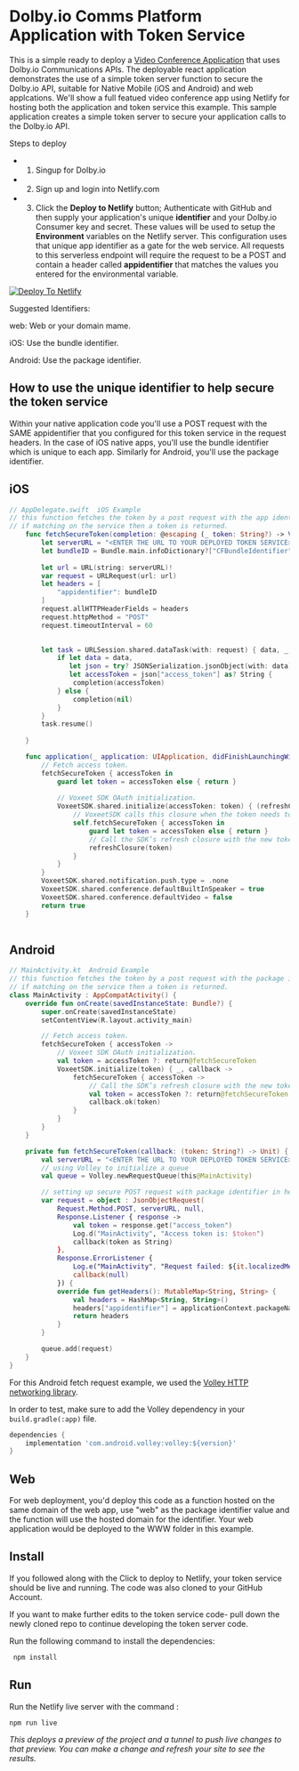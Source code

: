 # Dolby.io Comms Platform Application with Token Service

This is a simple ready to deploy a [Video Conference Application](https://github.com/dolbyio-samples/comms-app-react-videocall) that uses Dolby.io Communications APIs.
The deployable react application demonstrates the use of a simple token server function to secure the Dolby.io API, suitable for Native Mobile (iOS and Android) and web applcations. We'll show a full featued video conference app using Netlify for hosting both the application and token service this example.  This sample application creates a simple token server to secure your application calls to the Dolby.io API. 

Steps to deploy
- 1. Singup for Dolby.io
- 2. Sign up and login into Netlify.com
- 3. Click the **Deploy to Netlify** button; Authenticate with GitHub and then supply your application's unique **identifier** and your Dolby.io Consumer key and secret. These values will be used to setup the **Environment** variables on the Netlify server.   This configuration uses that unique app identifier as a gate for the web service.  All requests to this serverless endpoint will require the request to be a POST and contain a header called **appidentifier** that matches the values you entered for the environmental variable. 

[![Deploy To Netlify](https://www.netlify.com/img/deploy/button.svg)](https://app.netlify.com/start/deploy?repository=https://github.com/dzeitman/comms-sdk-platform-token-service-2023)


Suggested Identifiers:

web:
Web or your domain mame. 

iOS:
Use the bundle identifier.
 
Android:
Use the package identifier.

## How to use the unique identifier to help secure the token service


Within your native application code you'll use a POST request with the SAME appidentifier that you configured for this token service in the request headers. In the case of iOS native apps, you'll use the bundle identifier which is unique to each app. Similarly for Android, you'll use the package identifier.

## iOS

```Swift
// AppDelegate.swift  iOS Example
// this function fetches the token by a post request with the app identifier, 
// if matching on the service then a token is returned.
    func fetchSecureToken(completion: @escaping (_ token: String?) -> Void) {
        let serverURL = "<ENTER THE URL TO YOUR DEPLOYED TOKEN SERVICE>"  
        let bundleID = Bundle.main.infoDictionary?["CFBundleIdentifier"] as! String
        
        let url = URL(string: serverURL)!
        var request = URLRequest(url: url)
        let headers = [
            "appidentifier": bundleID
        ]
        request.allHTTPHeaderFields = headers
        request.httpMethod = "POST"
        request.timeoutInterval = 60

        
        let task = URLSession.shared.dataTask(with: request) { data, _, _ in
            if let data = data,
               let json = try? JSONSerialization.jsonObject(with: data) as? [String: Any],
               let accessToken = json["access_token"] as? String {
                completion(accessToken)
            } else {
                completion(nil)
            }
        }
        task.resume()
        
    }

    func application(_ application: UIApplication, didFinishLaunchingWithOptions launchOptions: [UIApplication.LaunchOptionsKey: Any]?) -> Bool {
        // Fetch access token.
        fetchSecureToken { accessToken in
            guard let token = accessToken else { return }
            
            // Voxeet SDK OAuth initialization.
            VoxeetSDK.shared.initialize(accessToken: token) { (refreshClosure, isExpired) in
                // VoxeetSDK calls this closure when the token needs to be refreshed.
                self.fetchSecureToken { accessToken in
                    guard let token = accessToken else { return }
                    // Call the SDK’s refresh closure with the new token
                    refreshClosure(token)
                }
            }
        }
        VoxeetSDK.shared.notification.push.type = .none
        VoxeetSDK.shared.conference.defaultBuiltInSpeaker = true
        VoxeetSDK.shared.conference.defaultVideo = false
        return true
    }
    
```
## Android

```kotlin
// MainActivity.kt  Android Example
// this function fetches the token by a post request with the package identifier, 
// if matching on the service then a token is returned.
class MainActivity : AppCompatActivity() {
    override fun onCreate(savedInstanceState: Bundle?) {
        super.onCreate(savedInstanceState)
        setContentView(R.layout.activity_main)

        // Fetch access token.
        fetchSecureToken { accessToken ->
            // Voxeet SDK OAuth initialization.
            val token = accessToken ?: return@fetchSecureToken
            VoxeetSDK.initialize(token) { _, callback ->
                fetchSecureToken { accessToken ->
                    // Call the SDK’s refresh closure with the new token
                    val token = accessToken ?: return@fetchSecureToken
                    callback.ok(token)
                }
            }
        }
    }

    private fun fetchSecureToken(callback: (token: String?) -> Unit) {
        val serverURL = "<ENTER THE URL TO YOUR DEPLOYED TOKEN SERVICE>"
        // using Volley to initialize a queue
        val queue = Volley.newRequestQueue(this@MainActivity)

        // setting up secure POST request with package identifier in header
        var request = object : JsonObjectRequest(
            Request.Method.POST, serverURL, null,
            Response.Listener { response ->
                val token = response.get("access_token")
                Log.d("MainActivity", "Access token is: $token")
                callback(token as String)
            },
            Response.ErrorListener {
                Log.e("MainActivity", "Request failed: ${it.localizedMessage}")
                callback(null)
            }) {
            override fun getHeaders(): MutableMap<String, String> {
                val headers = HashMap<String, String>()
                headers["appidentifier"] = applicationContext.packageName
                return headers
            }
        }

        queue.add(request)
    }
}
```

For this Android fetch request example, we used the [Volley HTTP networking library](https://google.github.io/volley/). 

In order to test, make sure to add the Volley dependency in your ``build.gradle(:app)`` file.
```gradle
dependencies {
    implementation 'com.android.volley:volley:${version}'
}
```
## Web  

For web deployment, you'd deploy this code as a function hosted on the same domain of the web app, use "web" as the package identifier value and the function will use the hosted domain for the identifier. Your web application would be deployed to the WWW folder in this example.

  
  
## Install

 If you followed along with the Click to deploy to Netlify, your token service should be live and running.  The code was also cloned to your GitHub Account.
 
 If you want to make further edits to the token service code- pull down the newly cloned repo to continue developing the token server code. 
 
Run the following command to install the dependencies:
 
```bash
 npm install
```
  

## Run
 
Run the Netlify live server with the command :
 
```bash
npm run live
```
*This deploys a preview of the project and a tunnel to push live changes to that preview. 
You can make a change and refresh your site to see the results.*
